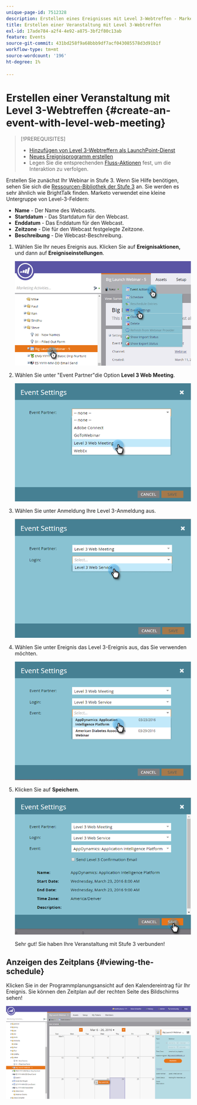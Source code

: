 ```yaml
---
unique-page-id: 7512328
description: Erstellen eines Ereignisses mit Level 3-Webtreffen - Marketo-Dokumente - Produktdokumentation
title: Erstellen einer Veranstaltung mit Level 3-Webtreffen
exl-id: 17ade784-a2f4-4e92-a875-3bf2f80c13ab
feature: Events
source-git-commit: 431bd258f9a68bbb9df7acf043085578d3d91b1f
workflow-type: tm+mt
source-wordcount: '196'
ht-degree: 1%

---
```


# Erstellen einer Veranstaltung mit Level 3-Webtreffen {#create-an-event-with-level-web-meeting}

>[!PREREQUISITES]
>
>* [Hinzufügen von Level 3-Webtreffern als LaunchPoint-Dienst](/help/marketo/product-docs/administration/additional-integrations/add-level-3-web-meeting-as-a-launchpoint-service.md)
>* [Neues Ereignisprogramm erstellen](/help/marketo/product-docs/demand-generation/events/understanding-events/create-a-new-event-program.md)
>* Legen Sie die entsprechenden [Fluss-Aktionen](/help/marketo/product-docs/core-marketo-concepts/smart-campaigns/flow-actions/add-a-flow-step-to-a-smart-campaign.md) fest, um die Interaktion zu verfolgen.

Erstellen Sie zunächst Ihr Webinar in Stufe 3. Wenn Sie Hilfe benötigen, sehen Sie sich die [Ressourcen-Bibliothek der Stufe 3](https://www.level3.com/en/resource-library/) an. Sie werden es sehr ähnlich wie BrightTalk finden.  Marketo verwendet eine kleine Untergruppe von Level-3-Feldern:

* **Name** - Der Name des Webcasts.
* **Startdatum** - Das Startdatum für den Webcast.
* **Enddatum** - Das Enddatum für den Webcast.
* **Zeitzone** - Die für den Webcast festgelegte Zeitzone.
* **Beschreibung** - Die Webcast-Beschreibung.

1. Wählen Sie Ihr neues Ereignis aus. Klicken Sie auf **Ereignisaktionen,** und dann auf **Ereigniseinstellungen**.

   ![](assets/image2016-3-24-15-3a40-3a39.png)

1. Wählen Sie unter &quot;Event Partner&quot;die Option **Level 3 Web Meeting**.

   ![](assets/image2016-3-24-15-3a42-3a10.png)

1. Wählen Sie unter Anmeldung Ihre Level 3-Anmeldung aus.

   ![](assets/image2016-3-24-15-3a43-3a43.png)

1. Wählen Sie unter Ereignis das Level 3-Ereignis aus, das Sie verwenden möchten.

   ![](assets/image2016-3-24-15-3a44-3a41.png)

1. Klicken Sie auf **Speichern**.

   ![](assets/image2016-3-24-15-3a45-3a31.png)

   Sehr gut! Sie haben Ihre Veranstaltung mit Stufe 3 verbunden!

## Anzeigen des Zeitplans  {#viewing-the-schedule}

Klicken Sie in der Programmplanungsansicht auf den Kalendereintrag für Ihr Ereignis. Sie können den Zeitplan auf der rechten Seite des Bildschirms sehen!

![](assets/image2016-3-24-15-3a51-3a7.png)

